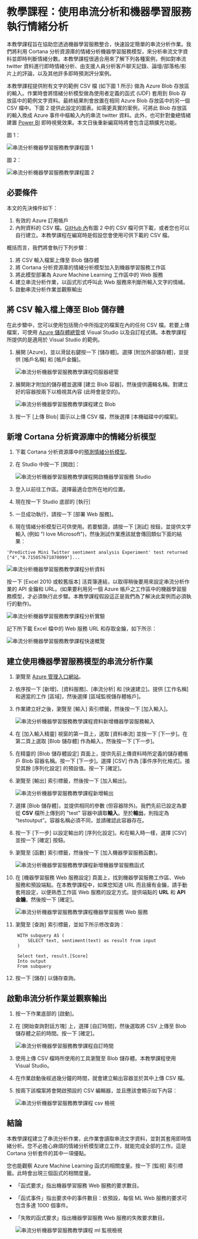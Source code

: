 <properties 
	pageTitle="教學課程：使用 Azure 串流分析和 Azure 機器學習服務的情緒分析 | Microsoft Azure" 
	description="如何在串流分析作業中利用 UDF 和機器學習服務"
	keywords=""
	documentationCenter=""
	services="stream-analytics"
	authors="jeffstokes72" 
	manager="paulettm" 
	editor="cgronlun"
/>

<tags 
	ms.service="stream-analytics" 
	ms.devlang="na" 
	ms.topic="article" 
	ms.tgt_pltfrm="na" 
	ms.workload="data-services" 
	ms.date="12/30/2015" 
	ms.author="jeffstok"
/>

# 教學課程：使用串流分析和機器學習服務執行情緒分析 #

本教學課程旨在協助您透過機器學習服務整合，快速設定簡單的串流分析作業。我們將利用 Cortana 分析資源庫的情緒分析機器學習服務模型，來分析串流文字資料並即時判斷情緒分數。本教學課程很適合用來了解下列各種案例，例如對串流 twitter 資料進行即時情緒分析、由支援人員分析客戶聊天記錄、論壇/部落格/影片上的評論，以及其他許多即時預測評分案例。
  
本教學課程提供附有文字的範例 CSV 檔 (如下圖 1 所示) 做為 Azure Blob 存放區的輸入。作業時會將情緒分析模型做為使用者定義的函式 (UDF) 套用到 Blob 存放區中的範例文字資料。最終結果則會放置在相同 Azure Blob 存放區中的另一個 CSV 檔中。下圖 2 提供此設定的圖表。如需更真實的案例，可將此 Blob 存放區的輸入換成 Azure 事件中樞輸入內的串流 twitter 資料。此外，也可針對彙總情緒建置 [Power BI](https://powerbi.microsoft.com/) 即時視覺效果。本文日後重新編寫時將會包含這類擴充功能。

圖 1：

![串流分析機器學習服務教學課程圖 1](./media/stream-analytics-machine-learning-integration-tutorial/stream-analytics-machine-learning-integration-tutorial-figure-1.png)

圖 2：

![串流分析機器學習服務教學課程圖 2](./media/stream-analytics-machine-learning-integration-tutorial/stream-analytics-machine-learning-integration-tutorial-figure-2.png)

## 必要條件

本文的先決條件如下：

1.	有效的 Azure 訂用帳戶
2.	內附資料的 CSV 檔。[GitHub 內](https://github.com/jeffstokes72/azure-stream-analytics-repository/blob/master/sampleinputs.csv)有圖 2 中的 CSV 檔可供下載，或者您也可以自行建立。本教學課程在編寫時是假設您會使用可供下載的 CSV 檔。

概括而言，我們將會執行下列步驟：

1.	將 CSV 輸入檔案上傳至 Blob 儲存體
2.	將 Cortana 分析資源庫的情緒分析模型加入到機器學習服務工作區
3.	將此模型部署為 Azure Machine Learning 工作區中的 Web 服務
4.	建立串流分析作業，以函式形式呼叫此 Web 服務來判斷所輸入文字的情緒。
5.	啟動串流分析作業並觀察輸出 


## 將 CSV 輸入檔上傳至 Blob 儲存體

在此步驟中，您可以使用包括簡介中所指定的檔案在內的任何 CSV 檔。若要上傳檔案，可使用 [Azure 儲存體總管](http://storageexplorer.com/)或 Visual Studio 以及自訂程式碼。本教學課程所提供的是適用於 Visual Studio 的範例。

1.	展開 [Azure]，並以滑鼠右鍵按一下 [儲存體]。選擇 [附加外部儲存體]，並提供 [帳戶名稱] 和 [帳戶金鑰]。  

    ![串流分析機器學習服務教學課程伺服器總管](./media/stream-analytics-machine-learning-integration-tutorial/stream-analytics-machine-learning-integration-tutorial-server-explorer.png)

2.	展開剛才附加的儲存體並選擇 [建立 Blob 容器]，然後提供邏輯名稱。對建立好的容器按兩下以檢視其內容 (此時會是空的)。

    ![串流分析機器學習服務教學課程建立 Blob](./media/stream-analytics-machine-learning-integration-tutorial/stream-analytics-machine-learning-integration-tutorial-create-blob.png)

3.	按一下 [上傳 Blob] 圖示以上傳 CSV 檔，然後選擇 [本機磁碟中的檔案]。

## 新增 Cortana 分析資源庫中的情緒分析模型

1.	下載 Cortana 分析資源庫中的[預測情緒分析模型](https://gallery.cortanaanalytics.com/Experiment/Predictive-Mini-Twitter-sentiment-analysis-Experiment-1)。  
2.	在 Studio 中按一下 [開啟]：  

    ![串流分析機器學習服務教學課程開啟機器學習服務 Studio](./media/stream-analytics-machine-learning-integration-tutorial/stream-analytics-machine-learning-integration-tutorial-open-ml-studio.png)

3.	登入以前往工作區。選擇最適合您所在地的位置。
4.	現在按一下 Studio 底部的 [執行]  
5.	一旦成功執行，請按一下 [部署 Web 服務]。
6.	現在情緒分析模型已可供使用。若要驗證，請按一下 [測試] 按鈕，並提供文字輸入 (例如 "I love Microsoft")，然後測試作業應該就會傳回類似下面的結果：

`'Predictive Mini Twitter sentiment analysis Experiment' test returned ["4","0.715057671070099"]...`

![串流分析機器學習服務教學課程分析資料](./media/stream-analytics-machine-learning-integration-tutorial/stream-analytics-machine-learning-integration-tutorial-analysis-data.png)

按一下 [Excel 2010 或較舊版本] 活頁簿連結，以取得稍後要用來設定串流分析作業的 API 金鑰和 URL。(如果要利用另一個 Azure 帳戶之工作區中的機器學習服務模型，才必須執行此步驟。本教學課程假設這正是我們為了解決此案例而必須執行的動作)。

![串流分析機器學習服務教學課程分析實驗](./media/stream-analytics-machine-learning-integration-tutorial/stream-analytics-machine-learning-integration-tutorial-analysis-experiement.png)

記下所下載 Excel 檔中的 Web 服務 URL 和存取金鑰，如下所示：

![串流分析機器學習服務教學課程快速概覽](./media/stream-analytics-machine-learning-integration-tutorial/stream-analytics-machine-learning-integration-tutorial-quick-glance.png)

## 建立使用機器學習服務模型的串流分析作業

1.	瀏覽至 [Azure 管理入口網站](https://manage.windowsazure.com)。  
2.	依序按一下 [新增]、[資料服務]、[串流分析] 和 [快速建立]。提供 [工作名稱] 和適當的工作 [區域]，然後選擇 [區域監視儲存體帳戶]。    
3.	作業建立好之後，瀏覽至 [輸入] 索引標籤，然後按一下 [加入輸入]。  

    ![串流分析機器學習服務教學課程資料新增機器學習服務輸入](./media/stream-analytics-machine-learning-integration-tutorial/stream-analytics-machine-learning-integration-tutorial-add-input-screen.png)

4.	在 [加入輸入精靈] 視窗的第一頁上，選取 [資料串流] 並按一下 [下一步]。在第二頁上選取 [Blob 儲存體] 作為輸入，然後按一下 [下一步]。
5.	在精靈的 [Blob 儲存體設定] 頁面上，提供先前上傳資料時所定義的儲存體帳戶 Blob 容器名稱。按一下 [下一步]。選擇 [CSV] 作為 [事件序列化格式]。接受其餘 [序列化設定] 的預設值。按一下 [確定]。  
6.	瀏覽至 [輸出] 索引標籤，然後按一下 [加入輸出]。  

    ![串流分析機器學習服務教學課程新增輸出](./media/stream-analytics-machine-learning-integration-tutorial/stream-analytics-machine-learning-integration-tutorial-add-output-screen.png)

7.	選擇 [Blob 儲存體]，並提供相同的參數 (但容器除外)。我們先前已設定為要從 **CSV** 檔所上傳到的 "test" 容器中讀取**輸入**。至於**輸出**，則指定為 “testoutput”。容器名稱必須不同，並請確認此容器存在。
8.	按一下 [下一步] 以設定輸出的 [序列化設定]。和在輸入時一樣，選擇 [CSV] 並按一下 [確定] 按鈕。
9.	瀏覽至 [函數] 索引標籤，然後按一下 [加入機器學習服務函數]。  

    ![串流分析機器學習服務教學課程新增機器學習服務函式](./media/stream-analytics-machine-learning-integration-tutorial/stream-analytics-machine-learning-integration-tutorial-add-ml-function.png)

10.	在 [機器學習服務 Web 服務設定] 頁面上，找到機器學習服務工作區、Web 服務和預設端點。在本教學課程中，如果您知道 URL 而且擁有金鑰，請手動套用設定，以便熟悉工作區 Web 服務的設定方式。提供端點的 **URL** 和 **API 金鑰**。然後按一下 [確定]。

    ![串流分析機器學習服務教學課程機器學習服務 Web 服務](./media/stream-analytics-machine-learning-integration-tutorial/stream-analytics-machine-learning-integration-tutorial-ml-web-service.png)

11.	瀏覽至 [查詢] 索引標籤，並如下所示修改查詢：

```
	WITH subquery AS (  
		SELECT text, sentiment(text) as result from input  
	)  
	  
	Select text, result.[Score]  
	Into output  
	From subquery  
```

12. 按一下 [儲存] 以儲存查詢。    

## 啟動串流分析作業並觀察輸出

1.	按一下作業底部的 [啟動]。 
2.	在 [開始查詢對話方塊] 上，選擇 [自訂時間]，然後選取將 CSV 上傳至 Blob 儲存體之前的時間。按一下 [確定]。  

    ![串流分析機器學習服務教學課程自訂時間](./media/stream-analytics-machine-learning-integration-tutorial/stream-analytics-machine-learning-integration-tutorial-custom-time.png)

3.	使用上傳 CSV 檔時所使用的工具瀏覽至 Blob 儲存體。本教學課程使用 Visual Studio。
4.	在作業啟動後經過幾分鐘的時間，就會建立輸出容器並於其中上傳 CSV 檔。  
5.	按兩下該檔案將會開啟預設的 CSV 編輯器，並且應該會顯示如下內容：  

    ![串流分析機器學習服務教學課程 csv 檢視](./media/stream-analytics-machine-learning-integration-tutorial/stream-analytics-machine-learning-integration-tutorial-csv-view.png)

## 結論

本教學課程建立了串流分析作業，此作業會讀取串流文字資料，並對其套用即時情緒分析。您不必擔心麻煩的情緒分析模型建立工作，就能完成全部的工作。這是 Cortana 分析套件的其中一項優點。

您也能觀察 Azure Machine Learning 函式的相關度量。按一下 [監視] 索引標籤。此時會出現三個函式的相關度量。
  
- 「函式要求」指出機器學習服務 Web 服務的要求數目。  
- 「函式事件」指出要求中的事件數目：依預設，每個 ML Web 服務的要求可包含多達 1000 個事件。  
- 「失敗的函式要求」指出機器學習服務 Web 服務的失敗要求數目。  

    ![串流分析機器學習服務教學課程 ml 監視檢視](./media/stream-analytics-machine-learning-integration-tutorial/stream-analytics-machine-learning-integration-tutorial-ml-monitor-view.png)

<!---HONumber=AcomDC_0121_2016-->